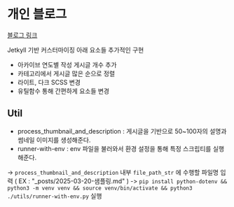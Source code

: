 # 개인 블로그

[블로그 링크](https://youngsu5582.life/archives/)

Jetkyll 기반 커스터마이징
아래 요소들 추가적인 구현

- 아카이브 연도별 작성 게시글 개수 추가
- 카테고리에서 게시글 많은 순으로 정렬
- 라이트, 다크 SCSS 변경
- 유틸함수 통해 간편하게 요소들 변경

## Util

- process_thumbnail_and_description : 게시글을 기반으로 50~100자의 설명과 썸네일 이미지를 생성해준다.
- runner-with-env : env 파일을 불러와서 환경 설정을 통해 특정 스크립티를 실행해준다.

-> `process_thumbnail_and_description` 내부 `file_path_str` 에 수행할 파일명 입력 ( EX : "_posts/2025-03-20-샘플링.md" )
-> `pip install python-dotenv && python3 -m venv venv && source venv/bin/activate && python3 ./utils/runner-with-env.py` 실행


